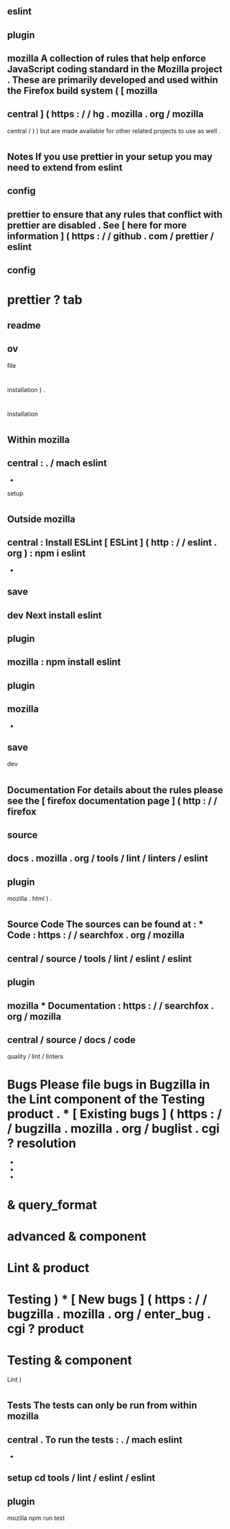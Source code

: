 #
eslint
-
plugin
-
mozilla
A
collection
of
rules
that
help
enforce
JavaScript
coding
standard
in
the
Mozilla
project
.
These
are
primarily
developed
and
used
within
the
Firefox
build
system
(
[
mozilla
-
central
]
(
https
:
/
/
hg
.
mozilla
.
org
/
mozilla
-
central
/
)
)
but
are
made
available
for
other
related
projects
to
use
as
well
.
#
#
Notes
If
you
use
prettier
in
your
setup
you
may
need
to
extend
from
eslint
-
config
-
prettier
to
ensure
that
any
rules
that
conflict
with
prettier
are
disabled
.
See
[
here
for
more
information
]
(
https
:
/
/
github
.
com
/
prettier
/
eslint
-
config
-
prettier
?
tab
=
readme
-
ov
-
file
#
installation
)
.
#
#
Installation
#
#
#
Within
mozilla
-
central
:
.
/
mach
eslint
-
-
setup
#
#
#
Outside
mozilla
-
central
:
Install
ESLint
[
ESLint
]
(
http
:
/
/
eslint
.
org
)
:
npm
i
eslint
-
-
save
-
dev
Next
install
eslint
-
plugin
-
mozilla
:
npm
install
eslint
-
plugin
-
mozilla
-
-
save
-
dev
#
#
Documentation
For
details
about
the
rules
please
see
the
[
firefox
documentation
page
]
(
http
:
/
/
firefox
-
source
-
docs
.
mozilla
.
org
/
tools
/
lint
/
linters
/
eslint
-
plugin
-
mozilla
.
html
)
.
#
#
Source
Code
The
sources
can
be
found
at
:
*
Code
:
https
:
/
/
searchfox
.
org
/
mozilla
-
central
/
source
/
tools
/
lint
/
eslint
/
eslint
-
plugin
-
mozilla
*
Documentation
:
https
:
/
/
searchfox
.
org
/
mozilla
-
central
/
source
/
docs
/
code
-
quality
/
lint
/
linters
#
#
Bugs
Please
file
bugs
in
Bugzilla
in
the
Lint
component
of
the
Testing
product
.
*
[
Existing
bugs
]
(
https
:
/
/
bugzilla
.
mozilla
.
org
/
buglist
.
cgi
?
resolution
=
-
-
-
&
query_format
=
advanced
&
component
=
Lint
&
product
=
Testing
)
*
[
New
bugs
]
(
https
:
/
/
bugzilla
.
mozilla
.
org
/
enter_bug
.
cgi
?
product
=
Testing
&
component
=
Lint
)
#
#
Tests
The
tests
can
only
be
run
from
within
mozilla
-
central
.
To
run
the
tests
:
.
/
mach
eslint
-
-
setup
cd
tools
/
lint
/
eslint
/
eslint
-
plugin
-
mozilla
npm
run
test
